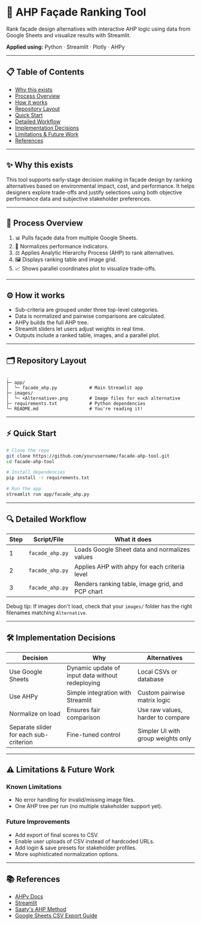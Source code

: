 # 🧲 AHP Façade Ranking Tool

Rank façade design alternatives with interactive AHP logic using data from Google Sheets and visualize results with Streamlit.

**Applied using:** Python · Streamlit · Plotly · AHPy

---

## 📋 Table of Contents

* [Why this exists](#-why-this-exists)
* [Process Overview](#-process-overview)
* [How it works ](#-how-it-works-)
* [Repository Layout](#-repository-layout)
* [Quick Start](#-quick-start)
* [Detailed Workflow](#-detailed-workflow)
* [Implementation Decisions](#-implementation-decisions)
* [Limitations & Future Work](#-limitations--future-work)
* [References](#-references)

---

## ✨ Why this exists

This tool supports early-stage decision making in façade design by ranking alternatives based on environmental impact, cost, and performance. It helps designers explore trade-offs and justify selections using both objective performance data and subjective stakeholder preferences.

---

## 🚦 Process Overview

1. 📊 Pulls façade data from multiple Google Sheets.
2. 🧮 Normalizes performance indicators.
3. ⚖️ Applies Analytic Hierarchy Process (AHP) to rank alternatives.
4. 🖼️ Displays ranking table and image grid.
5. 📈 Shows parallel coordinates plot to visualize trade-offs.

---

## ⚙️ How it works

* Sub-criteria are grouped under three top-level categories.
* Data is normalized and pairwise comparisons are calculated.
* AHPy builds the full AHP tree.
* Streamlit sliders let users adjust weights in real time.
* Outputs include a ranked table, images, and a parallel plot.

---

## 🗂️ Repository Layout

```
.
├─ app/
│  └─ facade_ahp.py            # Main Streamlit app
├─ images/
│  └─ <Alternative>.png        # Image files for each alternative
├─ requirements.txt            # Python dependencies
└─ README.md                   # You're reading it!
```

---

## ⚡ Quick Start

```bash
# Clone the repo
git clone https://github.com/yourusername/facade-ahp-tool.git
cd facade-ahp-tool

# Install dependencies
pip install -r requirements.txt

# Run the app
streamlit run app/facade_ahp.py
```

---

## 🔍 Detailed Workflow

| Step | Script/File     | What it does                                     |
| ---- | --------------- | ------------------------------------------------ |
| 1    | `facade_ahp.py` | Loads Google Sheet data and normalizes values    |
| 2    | `facade_ahp.py` | Applies AHP with ahpy for each criteria level    |
| 3    | `facade_ahp.py` | Renders ranking table, image grid, and PCP chart |

Debug tip: If images don't load, check that your `images/` folder has the right filenames matching `Alternative`.

---

## 🛠 Implementation Decisions

| Decision                               | Why                                              | Alternatives                       |
| -------------------------------------- | ------------------------------------------------ | ---------------------------------- |
| Use Google Sheets                      | Dynamic update of input data without redeploying | Local CSVs or database             |
| Use AHPy                               | Simple integration with Streamlit                | Custom pairwise matrix logic       |
| Normalize on load                      | Ensures fair comparison                          | Use raw values, harder to compare  |
| Separate slider for each sub-criterion | Fine-tuned control                               | Simpler UI with group weights only |

---

## ⚠️ Limitations & Future Work

### Known Limitations

* No error handling for invalid/missing image files.
* One AHP tree per run (no multiple stakeholder support yet).

### Future Improvements

* Add export of final scores to CSV.
* Enable user uploads of CSV instead of hardcoded URLs.
* Add login & save presets for stakeholder profiles.
* More sophisticated normalization options.

---

## 📚 References

* [AHPy Docs](https://github.com/robbieaverill/ahpy)
* [Streamlit](https://docs.streamlit.io/)
* [Saaty's AHP Method](https://en.wikipedia.org/wiki/Analytic_hierarchy_process)
* [Google Sheets CSV Export Guide](https://support.google.com/docs/answer/9143383)
